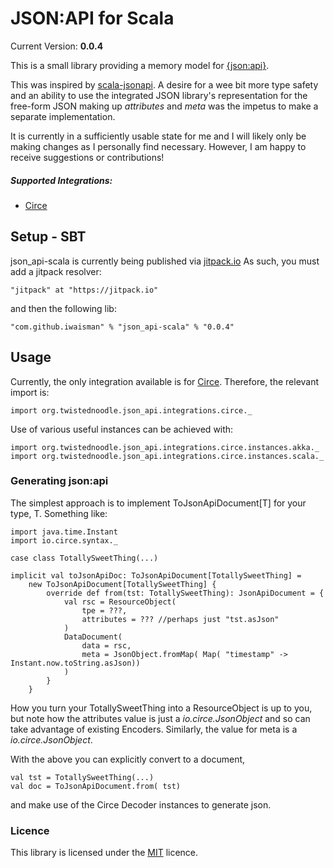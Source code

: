 # JSON:API for Scala

Current Version: **0.0.4**

This is a small library providing a memory model for [{json:api}](http://jsonapi.org/).

This was inspired by [scala-jsonapi](https://github.com/zalando/scala-jsonapi).
A desire for a wee bit more type safety and
an ability to use the integrated JSON library's representation
for the free-form JSON making up _attributes_ and _meta_
was the impetus to make a separate implementation.

It is currently in a sufficiently usable state for me and
I will likely only be making changes as I personally find necessary.
However, I am happy to receive suggestions or contributions!

##### Supported Integrations:
* [Circe](https://circe.github.io/circe/)

## Setup - SBT
json_api-scala is currently being published via [jitpack.io](https://jitpack.io)
As such, you must add a jitpack resolver:

    "jitpack" at "https://jitpack.io"
and then the following lib:

    "com.github.iwaisman" % "json_api-scala" % "0.0.4"

## Usage
Currently, the only integration available is for [Circe](https://circe.github.io/circe/). Therefore, the relevant import is:

    import org.twistednoodle.json_api.integrations.circe._

Use of various useful instances can be achieved with:

    import org.twistednoodle.json_api.integrations.circe.instances.akka._
    import org.twistednoodle.json_api.integrations.circe.instances.scala._

### Generating json:api
The simplest approach is to implement ToJsonApiDocument[T] for your type, T. Something like:

    import java.time.Instant
    import io.circe.syntax._

    case class TotallySweetThing(...)

    implicit val toJsonApiDoc: ToJsonApiDocument[TotallySweetThing] =
        new ToJsonApiDocument[TotallySweetThing] {
            override def from(tst: TotallySweetThing): JsonApiDocument = {
                val rsc = ResourceObject(
                    tpe = ???,
                    attributes = ??? //perhaps just "tst.asJson"
                )
                DataDocument(
                    data = rsc,
                    meta = JsonObject.fromMap( Map( "timestamp" -> Instant.now.toString.asJson))
                )
            }
        }

How you turn your TotallySweetThing into a ResourceObject is up to you, but note how
the attributes value is just a _io.circe.JsonObject_ and so can take advantage of
existing Encoders. Similarly, the value for meta is a _io.circe.JsonObject_.

With the above you can explicitly convert to a document,

    val tst = TotallySweetThing(...)
    val doc = ToJsonApiDocument.from( tst)

and make use of the Circe Decoder instances to generate json.

### Licence
This library is licensed under the [MIT](https://opensource.org/licenses/MIT) licence.
